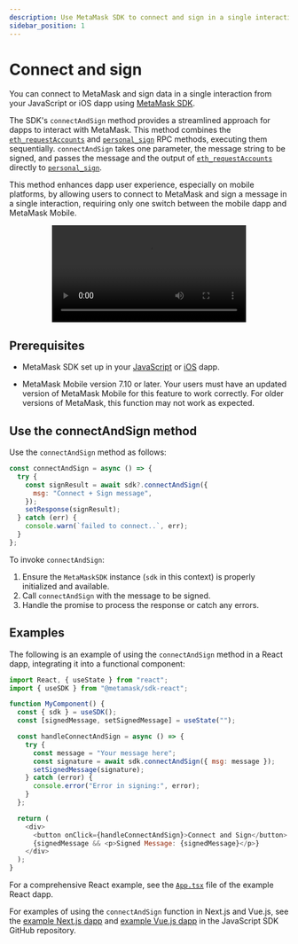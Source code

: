 ```yaml
---
description: Use MetaMask SDK to connect and sign in a single interaction.
sidebar_position: 1
---
```


# Connect and sign

You can connect to MetaMask and sign data in a single interaction from your JavaScript or iOS dapp
using [MetaMask SDK](../../concepts/sdk/index.md).

The SDK's `connectAndSign` method provides a streamlined approach for dapps to interact with MetaMask.
This method combines the [`eth_requestAccounts`] and [`personal_sign`] RPC methods, executing them sequentially.
`connectAndSign` takes one parameter, the message string to be signed, and passes the message and
the output of [`eth_requestAccounts`] directly to [`personal_sign`].

This method enhances dapp user experience, especially on mobile platforms, by allowing users to
connect to MetaMask and sign a message in a single interaction, requiring only one switch between
the mobile dapp and MetaMask Mobile.

<p align="center">
  <video width="350" controls>
    <source src="/995-sdk-connect-and-sign/connect-and-sign.mp4" type="video/mp4" />
  </video>
</p>

## Prerequisites

- MetaMask SDK set up in your [JavaScript](../connect/set-up-sdk/javascript/index.md) or
  [iOS](../connect/set-up-sdk/mobile/ios.md) dapp.

- MetaMask Mobile version 7.10 or later.
  Your users must have an updated version of MetaMask Mobile for this feature to work correctly.
  For older versions of MetaMask, this function may not work as expected.

## Use the connectAndSign method

Use the `connectAndSign` method as follows:

```javascript
const connectAndSign = async () => {
  try {
    const signResult = await sdk?.connectAndSign({
      msg: "Connect + Sign message",
    });
    setResponse(signResult);
  } catch (err) {
    console.warn(`failed to connect..`, err);
  }
};
```

To invoke `connectAndSign`:

1. Ensure the `MetaMaskSDK` instance (`sdk` in this context) is properly initialized and available.
2. Call `connectAndSign` with the message to be signed.
3. Handle the promise to process the response or catch any errors.

## Examples

The following is an example of using the `connectAndSign` method in a React dapp, integrating it
into a functional component:

```javascript
import React, { useState } from "react";
import { useSDK } from "@metamask/sdk-react";

function MyComponent() {
  const { sdk } = useSDK();
  const [signedMessage, setSignedMessage] = useState("");

  const handleConnectAndSign = async () => {
    try {
      const message = "Your message here";
      const signature = await sdk.connectAndSign({ msg: message });
      setSignedMessage(signature);
    } catch (error) {
      console.error("Error in signing:", error);
    }
  };

  return (
    <div>
      <button onClick={handleConnectAndSign}>Connect and Sign</button>
      {signedMessage && <p>Signed Message: {signedMessage}</p>}
    </div>
  );
}
```

For a comprehensive React example, see the
[`App.tsx`](https://github.com/MetaMask/metamask-sdk/blob/main/packages/examples/create-react-app/src/App.tsx)
file of the example React dapp.

For examples of using the `connectAndSign` function in Next.js and Vue.js, see the
[example Next.js dapp](https://github.com/MetaMask/metamask-sdk/tree/main/packages/examples/nextjs-demo)
and [example Vue.js dapp](https://github.com/MetaMask/metamask-sdk/tree/main/packages/examples/vuejs)
in the JavaScript SDK GitHub repository.

<!--links-->

[`eth_requestAccounts`]: /wallet/reference/eth_requestAccounts
[`personal_sign`]: /wallet/reference/personal_sign